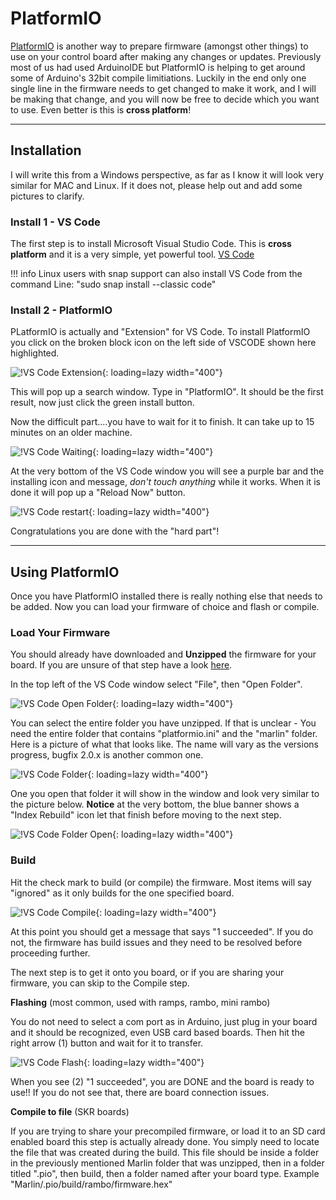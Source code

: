 # PlatformIO

[PlatformIO](https://platformio.org/) is another way to prepare firmware (amongst other things) to use on your control board after making any changes or updates. Previously most of us had used ArduinoIDE but PlatformIO is helping to get around some of Arduino's 32bit compile limitiations. Luckily in the end only one single line in the firmware needs to get changed to make it work, and I will be making that change, and you will now be free to decide which you want to use. Even better is this is **cross platform**!

---

## Installation

I will write this from a Windows perspective, as far as I know it will look very similar for MAC and Linux. If it does not, please help out and add some pictures to clarify.

### Install 1 - VS Code

The first step is to install Microsoft Visual Studio Code. This is **cross platform** and it is a very simple, yet powerful tool. [VS Code](https://code.visualstudio.com/)

!!! info
    Linux users with snap support can also install VS Code from the command Line: "sudo snap install --classic code"  


### Install 2 - PlatformIO

PLatformIO is actually and "Extension" for VS Code. To install PlatformIO you click on the broken block icon on the left side of VSCODE shown here highlighted.

![!VS Code Extension](https://www.v1engineering.com/wp-content/uploads/2019/12/Extension.jpg){: loading=lazy width="400"}

This will pop up a search window. Type in "PlatformIO". It should be the first result, now just click the green install button.

Now the difficult part....you have to wait for it to finish. It can take up to 15 minutes on an older machine.

![!VS Code Waiting](https://www.v1engineering.com/wp-content/uploads/2019/12/Still_installing.jpg){: loading=lazy width="400"}

At the very bottom of the VS Code window you will see a purple bar and the installing icon and message, *don't touch anything* while it works. When it is done it will pop up a "Reload Now" button.

![!VS Code restart](https://www.v1engineering.com/wp-content/uploads/2019/12/restart.jpg){: loading=lazy width="400"}

Congratulations you are done with the "hard part"!

---

## Using PlatformIO

Once you have PlatformIO installed there is really nothing else that needs to be added. Now you can load your firmware of choice and flash or compile.

### Load Your Firmware

You should already have downloaded and **Unzipped** the firmware for your board. If you are unsure of that step have a look [here](../electronics/marlin-firmware.md#using-github).

In the top left of the VS Code window select "File", then "Open Folder".

![!VS Code Open Folder](https://www.v1engineering.com/wp-content/uploads/2019/12/open-folder.png){: loading=lazy width="400"}

You can select the entire folder you have unzipped. If that is unclear - You need the entire folder that contains "platformio.ini" and the "marlin" folder. Here is a picture of what that looks like. The name will vary as the versions progress, bugfix 2.0.x is another common one.

![!VS Code Folder](https://www.v1engineering.com/wp-content/uploads/2019/12/folder-selected.jpg){: loading=lazy width="400"}

One you open that folder it will show in the window and look very similar to the picture below. **Notice** at the very bottom, the blue banner shows a "Index Rebuild" icon let that finish before moving to the next step.

![!VS Code Folder Open](https://www.v1engineering.com/wp-content/uploads/2019/12/folder-open.jpg){: loading=lazy width="400"}

### Build

Hit the check mark to build (or compile) the firmware. Most items will say "ignored" as it only builds for the one specified board.

![!VS Code Compile](https://www.v1engineering.com/wp-content/uploads/2019/12/build.png){: loading=lazy width="400"}

At this point you should get a message that says "1 succeeded". If you do not, the firmware has build issues and they need to be resolved before proceeding further.

The next step is to get it onto you board, or if you are sharing your firmware, you can skip to the Compile step.

**Flashing** (most common, used with ramps, rambo, mini rambo)

You do not need to select a com port as in Arduino, just plug in your board and it should be recognized, even USB card based boards. Then hit the right arrow (1) button and wait for it to transfer.

![!VS Code Flash](https://www.v1engineering.com/wp-content/uploads/2019/12/uploaded_done.png){: loading=lazy width="400"}

When you see (2) "1 succeeded", you are DONE and the board is ready to use!! If you do not see that, there are board connection issues.


**Compile to file** (SKR boards)

If you are trying to share your precompiled firmware, or load it to an SD card enabled board this step is actually already done. You simply need to locate the file that was created during the build. This file should be inside a folder in the previously mentioned Marlin folder that was unzipped, then in a folder titled ".pio", then build, then a folder named after your board type. Example "Marlin/.pio/build/rambo/firmware.hex"
